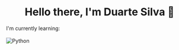 <h1 align="center">Hello there, I'm Duarte Silva 👋</h1>

I'm currently learning:
<br><br>
![Python](https://img.shields.io/badge/Python-3776AB?style=for-the-badge&logo=python&logoColor=white)
